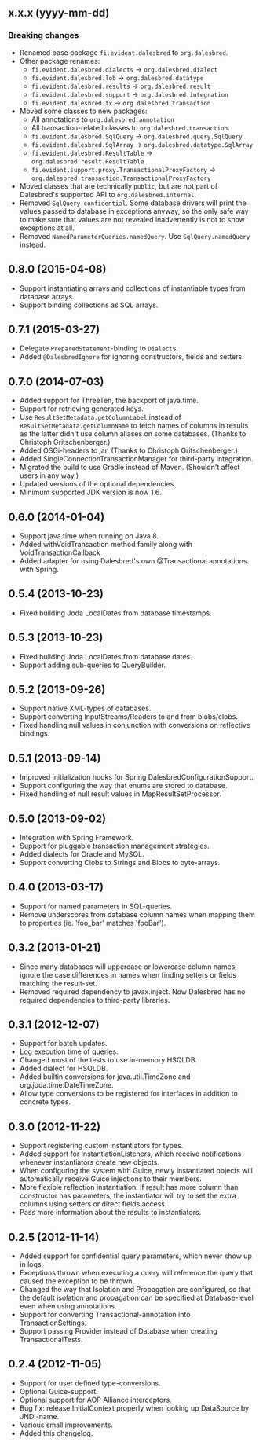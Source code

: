 ## x.x.x (yyyy-mm-dd)

### Breaking changes

  - Renamed base package `fi.evident.dalesbred` to `org.dalesbred`.
  - Other package renames:
    - `fi.evident.dalesbred.dialects` -> `org.dalesbred.dialect`
    - `fi.evident.dalesbred.lob` -> `org.dalesbred.datatype`
    - `fi.evident.dalesbred.results` -> `org.dalesbred.result`
    - `fi.evident.dalesbred.support` -> `org.dalesbred.integration`
    - `fi.evident.dalesbred.tx` -> `org.dalesbred.transaction`
  - Moved some classes to new packages:
    - All annotations to `org.dalesbred.annotation`
    - All transaction-related classes to `org.dalesbred.transaction`.
    - `fi.evident.dalesbred.SqlQuery` -> `org.dalesbred.query.SqlQuery` 
    - `fi.evident.dalesbred.SqlArray` -> `org.dalesbred.datatype.SqlArray`
    - `fi.evident.dalesbred.ResultTable` -> `org.dalesbred.result.ResultTable`
    - `fi.evident.support.proxy.TransactionalProxyFactory` -> `org.dalesbred.transaction.TransactionalProxyFactory`
  - Moved classes that are technically `public`, but are not part of Dalesbred's supported 
    API to `org.dalesbred.internal`.
  - Removed `SqlQuery.confidential`. Some database drivers will print the values passed to
    database in exceptions anyway, so the only safe way to make sure that values are not
    revealed inadvertently is not to show exceptions at all.
  - Removed `NamedParameterQueries.namedQuery`. Use `SqlQuery.namedQuery` instead.

## 0.8.0 (2015-04-08)

  - Support instantiating arrays and collections of instantiable types from database arrays.
  - Support binding collections as SQL arrays.

## 0.7.1 (2015-03-27)

  - Delegate `PreparedStatement`-binding to `Dialect`s.  
  - Added `@DalesbredIgnore` for ignoring constructors, fields and setters.

## 0.7.0 (2014-07-03)

  - Added support for ThreeTen, the backport of java.time.
  - Support for retrieving generated keys.
  - Use `ResultSetMetadata.getColumnLabel` instead of `ResultSetMetadata.getColumnName` to fetch
    names of columns in results as the latter didn't use column aliases on some databases.
    (Thanks to Christoph Gritschenberger.)
  - Added OSGi-headers to jar. (Thanks to Christoph Gritschenberger.)
  - Added SingleConnectionTransactionManager for third-party integration.
  - Migrated the build to use Gradle instead of Maven. (Shouldn't affect users in any way.)
  - Updated versions of the optional dependencies.
  - Minimum supported JDK version is now 1.6.

## 0.6.0 (2014-01-04)

  - Support java.time when running on Java 8.
  - Added withVoidTransaction method family along with VoidTransactionCallback
  - Added adapter for using Dalesbred's own @Transactional annotations with Spring.

## 0.5.4 (2013-10-23)

  - Fixed building Joda LocalDates from database timestamps.

## 0.5.3 (2013-10-23)

  - Fixed building Joda LocalDates from database dates.
  - Support adding sub-queries to QueryBuilder.

## 0.5.2 (2013-09-26)

  - Support native XML-types of databases.
  - Support converting InputStreams/Readers to and from blobs/clobs.
  - Fixed handling null values in conjunction with conversions on reflective bindings.

## 0.5.1 (2013-09-14)

  - Improved initialization hooks for Spring DalesbredConfigurationSupport.
  - Support configuring the way that enums are stored to database.
  - Fixed handling of null result values in MapResultSetProcessor.

## 0.5.0 (2013-09-02)

  - Integration with Spring Framework.
  - Support for pluggable transaction management strategies.
  - Added dialects for Oracle and MySQL.
  - Support converting Clobs to Strings and Blobs to byte-arrays.

## 0.4.0 (2013-03-17)

  - Support for named parameters in SQL-queries.
  - Remove underscores from database column names when mapping them to properties (ie. 'foo_bar' matches 'fooBar').

## 0.3.2 (2013-01-21)

  - Since many databases will uppercase or lowercase column names, ignore the case differences in names when finding
    setters or fields matching the result-set.
  - Removed required dependency to javax.inject. Now Dalesbred has no required dependencies to third-party libraries.

## 0.3.1 (2012-12-07)

  - Support for batch updates.
  - Log execution time of queries.
  - Changed most of the tests to use in-memory HSQLDB.
  - Added dialect for HSQLDB.
  - Added builtin conversions for java.util.TimeZone and org.joda.time.DateTimeZone.
  - Allow type conversions to be registered for interfaces in addition to concrete types.

## 0.3.0 (2012-11-22)

  - Support registering custom instantiators for types.
  - Added support for InstantiationListeners, which receive notifications whenever instantiators create new objects.
  - When configuring the system with Guice, newly instantiated objects will automatically receive Guice injections
    to their members.
  - More flexible reflection instantiation: if result has more column than constructor has parameters, the
    instantiator will try to set the extra columns using setters or direct fields access.
  - Pass more information about the results to instantiators.

## 0.2.5 (2012-11-14)

  - Added support for confidential query parameters, which never show up in logs.
  - Exceptions thrown when executing a query will reference the query that caused the exception to be thrown.
  - Changed the way that Isolation and Propagation are configured, so that the
    default isolation and propagation can be specified at Database-level even
    when using annotations.
  - Support for converting Transactional-annotation into TransactionSettings.
  - Support passing Provider<Database> instead of Database when creating TransactionalTests.

## 0.2.4 (2012-11-05)

  - Support for user defined type-conversions.
  - Optional Guice-support.
  - Optional support for AOP Alliance interceptors.
  - Bug fix: release InitialContext properly when looking up DataSource by JNDI-name.
  - Various small improvements.
  - Added this changelog.
